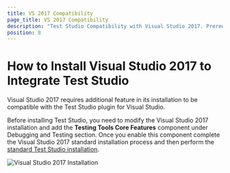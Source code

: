 ```yaml
---
title: VS 2017 Compatibility
page_title: VS 2017 Compatibility
description: "Test Studio Compatibility with Visual Studio 2017. Prerequisites to install Test Studio plugin with Visual Studio 2017. Test Studio installed on Visual Studio 2017 but cannot start a test project. "
position: 8
---
```

# How to Install Visual Studio 2017 to Integrate Test Studio

Visual Studio 2017 requires additional feature in its installation to be compatible with the Test Studio plugin for Visual Studio.

Before installing Test Studio, you need to modify the Visual Studio 2017 installation and add the **Testing Tools Core Features** component under Debugging and Testing section. Once you enable this component complete the Visual Studio 2017 standard installation process and then perform the <a href="/prerequisites/installation/install-procedure" target="_blank">standard Test Studio installation</a>.

![Visual Studio 2017 Installation][1]

[1]: /img/general-information/installation/vs2017/vs2017installation.png